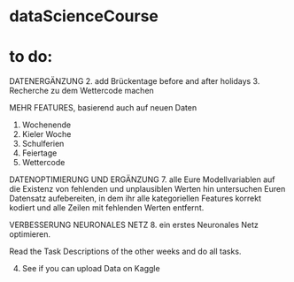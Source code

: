 # dataScienceCourse

# to do: 


DATENERGÄNZUNG
2. add Brückentage before and after holidays
3. Recherche zu dem Wettercode machen

MEHR FEATURES, basierend auch auf neuen Daten

1. Wochenende 
2. Kieler Woche 
3. Schulferien
4. Feiertage
5. Wettercode

DATENOPTIMIERUNG UND ERGÄNZUNG 
7. alle Eure Modellvariablen auf die Existenz von fehlenden und unplausiblen Werten hin untersuchen 
Euren Datensatz aufebereiten, in dem ihr alle kategoriellen Features korrekt kodiert und alle Zeilen mit fehlenden Werten entfernt.

VERBESSERUNG NEURONALES NETZ
8. ein erstes Neuronales Netz optimieren.

Read the Task Descriptions of the other weeks and do all tasks. 

4. See if you can upload Data on Kaggle